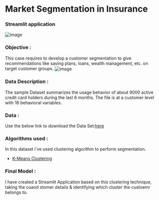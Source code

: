 # Market Segmentation in Insurance

### Streamlit application
![image](https://user-images.githubusercontent.com/41443395/224965383-66d6ed94-f848-4f1f-b654-cf489c94c3b1.png)


### Objective  :
This case requires to develop a customer segmentation to give recommendations like saving plans, loans, wealth management, etc. on target customer groups.
<img align="center" src="https://user-images.githubusercontent.com/34673684/137431219-a5d99ac4-ce63-4435-8a49-4e19b09d0a07.png" alt="image">
### Data Description : 
The sample Dataset summarizes the usage behavior of about 9000 active credit card holders during the last 6 months. The file is at a customer level with 18 behavioral variables.
### Data :  
Use the below link to download the Data Set:[here](https://github.com/pik1989/MarketSegmentation/blob/main/Clustered_Customer_Data.csv) 
### Algorithms used :  
In this dataset i've used clustering algorithm to perform segmentation.
- [K-Means Clustering](https://en.wikipedia.org/wiki/K-means_clustering)
### Final Model  :
I have created a Streamlit Application based on this clustering technique, taking the cuand stomer details & identifying which cluster the custoemr belongs to.
